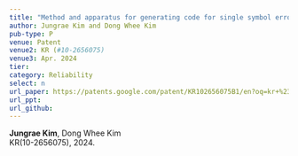 ```yaml
---
title: "Method and apparatus for generating code for single symbol error correction and double bit error correction"
author: Jungrae Kim and Dong Whee Kim
pub-type: P
venue: Patent
venue2: KR (#10-2656075)
venue3: Apr. 2024
tier: 
category: Reliability
select: n
url_paper: https://patents.google.com/patent/KR102656075B1/en?oq=kr+%2310-2656075
url_ppt:
url_github:
---
```


**Jungrae Kim**, Dong Whee Kim<br>
KR(10-2656075), 2024.
